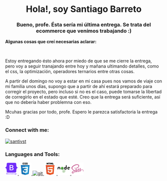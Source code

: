 <h1 align="center">Hola!, soy Santiago Barreto</h1>
<h3 align="center">Bueno, profe. Ésta sería mi última entrega. Se trata del ecommerce que venímos trabajando :)</h3>


<p align="left"><strong>Algunas cosas que creí necesarias aclarar:</strong></p>
<br>
<p align="left">Estoy entregando ésto ahora por miedo de que se me cierre la entrega, pero voy a seguir tranajando entre hoy y mañana ultimando detalles, como el css, la optimización, operadores ternarios entre otras cosas.</p>
<p align="left">A partir del domingo no voy a estar en mi casa pues nos vamos de viaje con mi familia unos días, supongo que a partir de ahí estará preparado para corregir el proyecto, pero incluso si no es el caso, puede tomarse la libertad de corregirlo en el estado que esté. Creo que la entrega será suficiente, así que no debería haber problemna con eso.</p>
<p align="left">Mcuhas gracias por todo, profe. Espero le parezca satisfactoria la entrega :D</p>






<h3 align="left">Connect with me:</h3>
<p align="left">
<a href="https://instagram.com/santivst" target="blank"><img align="center" src="https://raw.githubusercontent.com/rahuldkjain/github-profile-readme-generator/master/src/images/icons/Social/instagram.svg" alt="santivst" height="30" width="40" /></a>
</p>

<h3 align="left">Languages and Tools:</h3>
<p align="left"> <a href="https://getbootstrap.com" target="_blank" rel="noreferrer"> <img src="https://raw.githubusercontent.com/devicons/devicon/master/icons/bootstrap/bootstrap-plain-wordmark.svg" alt="bootstrap" width="40" height="40"/> </a> <a href="https://www.w3schools.com/css/" target="_blank" rel="noreferrer"> <img src="https://raw.githubusercontent.com/devicons/devicon/master/icons/css3/css3-original-wordmark.svg" alt="css3" width="40" height="40"/> </a> <a href="https://git-scm.com/" target="_blank" rel="noreferrer"> <img src="https://www.vectorlogo.zone/logos/git-scm/git-scm-icon.svg" alt="git" width="40" height="40"/> </a> <a href="https://www.w3.org/html/" target="_blank" rel="noreferrer"> <img src="https://raw.githubusercontent.com/devicons/devicon/master/icons/html5/html5-original-wordmark.svg" alt="html5" width="40" height="40"/> </a> <a href="https://nodejs.org" target="_blank" rel="noreferrer"> <img src="https://raw.githubusercontent.com/devicons/devicon/master/icons/nodejs/nodejs-original-wordmark.svg" alt="nodejs" width="40" height="40"/> </a> <a href="https://sass-lang.com" target="_blank" rel="noreferrer"> <img src="https://raw.githubusercontent.com/devicons/devicon/master/icons/sass/sass-original.svg" alt="sass" width="40" height="40"/> </a> </p>